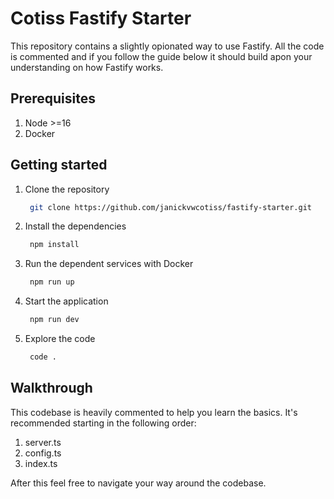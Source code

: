 # Cotiss Fastify Starter
This repository contains a slightly opionated way to use Fastify. All the code is commented and if you follow the guide below it should build apon your understanding on how Fastify works.

## Prerequisites
1. Node >=16
2. Docker

## Getting started
1. Clone the repository
   ```sh
    git clone https://github.com/janickvwcotiss/fastify-starter.git
   ```
3. Install the dependencies
   ```sh
    npm install
   ```
4. Run the dependent services with Docker
   ```sh
    npm run up
   ```
5. Start the application
   ```sh
    npm run dev
   ```
6. Explore the code
   ```sh
    code .
   ```

## Walkthrough
This codebase is heavily commented to help you learn the basics. It's recommended starting in the following order:
1. server.ts
2. config.ts
3. index.ts

After this feel free to navigate your way around the codebase.